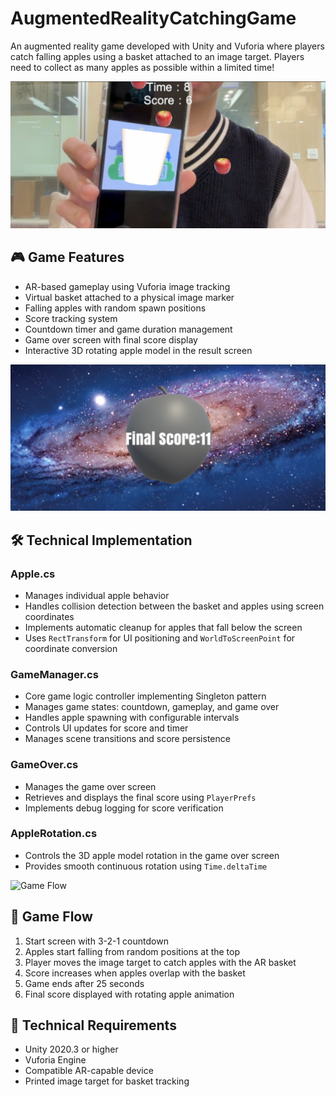# AugmentedRealityCatchingGame

An augmented reality game developed with Unity and Vuforia where players catch falling apples using a basket attached to an image target. Players need to collect as many apples as possible within a limited time!

![Game Preview](images/gameplay.png)

## 🎮 Game Features

- AR-based gameplay using Vuforia image tracking
- Virtual basket attached to a physical image marker
- Falling apples with random spawn positions
- Score tracking system
- Countdown timer and game duration management
- Game over screen with final score display
- Interactive 3D rotating apple model in the result screen

![Game Components](images/components.png)

## 🛠 Technical Implementation

### Apple.cs
- Manages individual apple behavior
- Handles collision detection between the basket and apples using screen coordinates
- Implements automatic cleanup for apples that fall below the screen
- Uses `RectTransform` for UI positioning and `WorldToScreenPoint` for coordinate conversion

### GameManager.cs
- Core game logic controller implementing Singleton pattern
- Manages game states: countdown, gameplay, and game over
- Handles apple spawning with configurable intervals
- Controls UI updates for score and timer
- Manages scene transitions and score persistence

### GameOver.cs
- Manages the game over screen
- Retrieves and displays the final score using `PlayerPrefs`
- Implements debug logging for score verification

### AppleRotation.cs
- Controls the 3D apple model rotation in the game over screen
- Provides smooth continuous rotation using `Time.deltaTime`

![Game Flow](images/game_flow.png)

## 🎯 Game Flow
1. Start screen with 3-2-1 countdown
2. Apples start falling from random positions at the top
3. Player moves the image target to catch apples with the AR basket
4. Score increases when apples overlap with the basket
5. Game ends after 25 seconds
6. Final score displayed with rotating apple animation

## 🔧 Technical Requirements
- Unity 2020.3 or higher
- Vuforia Engine
- Compatible AR-capable device
- Printed image target for basket tracking
